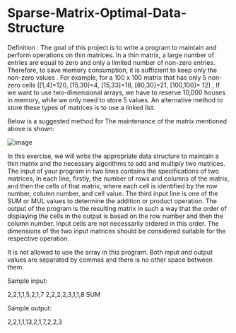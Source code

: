 # Sparse-Matrix-Optimal-Data-Structure

Definition :
The goal of this project is to write a program to maintain and perform operations on thin matrices.
In a thin matrix, a large number of entries are equal to zero and only a limited number of non-zero entries.
Therefore, to save memory consumption, it is sufficient to keep only the non-zero values . For example, for a 100 x 100 matrix that has only 5 non-zero cells
([1,4]=120, [15,30]=4, [15,33]=18, [80,30]=21, [100,100]= 12) , If we want to use two-dimensional arrays, we have to reserve 10,000 houses in memory,
while we only need to store 5 values. An alternative method to store these types of matrices is to use a linked list. 

Below is a suggested method for The maintenance of the matrix mentioned above is shown:

![image](https://user-images.githubusercontent.com/118456195/211202251-29cc1030-7833-47bb-ad6f-8d525c33c71e.png)

In this exercise, we will write the appropriate data structure to maintain a thin matrix and the necessary algorithms to add and multiply two matrices. The input of your program in two lines contains the specifications of two matrices, in each line, firstly, the number of rows and columns of the matrix, and then the cells of that matrix, where each cell is identified by the row number, column number, and cell value. The third input line is one of the SUM or MUL values ​​to determine the addition or product operation. The output of the program is the resulting matrix in such a way that the order of displaying the cells in the output is based on the row number and then the column number. Input cells are not necessarily ordered in this order. The dimensions of the two input matrices should be considered suitable for the respective operation.

It is not allowed to use the array in this program. Both input and output values ​​are separated by commas and there is no other space between them.

Sample input:

2,2,1,1,5,2,1,7
2,2,2,2,3,1,1,8
SUM

Sample output:

2,2,1,1,13,2,1,7,2,2,3
